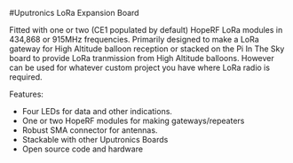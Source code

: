 <!--
---
name: Uputronics LoRa Expansion Board
class: board
type: Radio
formfactor: HAT
manufacturer: Uputronics
description: LoRa Radio board for Raspberry Pi
url: http://www.pi-in-the-sky.com/
buy: https://store.uputronics.com/index.php?route=product/product&path=61&product_id=68
github: https://github.com/piinthesky
schematic: https://github.com/PiInTheSky/pits-hardware/blob/master/PiLoraGatewayV2.5.pdf
image: 'uputronics-lora.png'
pincount: 40
eeprom: no
power:
  '1':
ground:
  '6':
  '9':
  '14':
  '20':
  '25':
  '30':
  '34':
  '39':
pin:
  '18':
    mode: CE0/DIO5
  '22':
    mode: CE0/DIO0
  '24':
    mode: CE0/NSS
  '26':
    mode: CE1/NSS
  '32':
    name: CE1/DIO5
  '36':
    name: CE1/DIO0
  '40':
    name: CE1/DATA LED
  '19':
    name: SDO
  '21':
    name: SDI
  '23':
    name: SCLK
  '29':
    name: CE0/DATA LED
  '31':
    name: LAN LED
  '33':
    name: INTERNET LED
-->
#Uputronics LoRa Expansion Board

Fitted with one or two (CE1 populated by default) HopeRF LoRa modules in 434,868 or 915MHz frequencies. 
Primarily designed to make a LoRa gateway for High Altitude balloon reception or stacked on the Pi In The Sky board to provide LoRa tranmission from High Altitude balloons. 
However can be used for whatever custom project you have where LoRa radio is required.

Features: 

* Four LEDs for data and other indications. 
* One or two HopeRF modules for making gateways/repeaters 
* Robust SMA connector for antennas. 
* Stackable with other Uputronics Boards 
* Open source code and hardware
